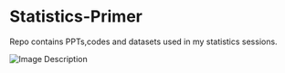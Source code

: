 # Statistics-Primer
Repo contains PPTs,codes and datasets used in my statistics sessions.



![Image Description](D:/statisticsandaazapnaapna.png)
